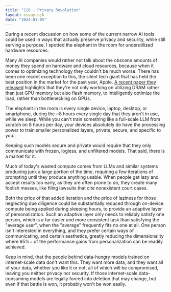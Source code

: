 ```yaml
---
title: "128 - Privacy Revolution"
layout: essay.njk
date: "2024-01-05"
---
```


During a recent discussion on how some of the current narrow AI tools could be used in ways that actually preserve privacy and security, while still serving a purpose, I spotted the elephant in the room for underutilized hardware resources.

Many AI companies would rather not talk about the obscene amounts of money they spend on hardware and cloud resources, because when it comes to optimizing technology they couldn't be much worse. There has been one recent exception to this, the silent tech giant that has held the best position in the market for the past year, Apple. [A recent paper they released](https://arxiv.org/abs/2312.11514) highlights that they're not only working on utilizing DRAM rather than just GPU memory but also flash memory, to intelligently optimize the load, rather than bottlenecking on GPUs.

The elephant in the room is every single device, laptop, desktop, or smartphone, during the ~8 hours every single day that they aren't in use, while we sleep. While you can't train something like a full-scale LLM from scratch on 8 hours per day, your devices absolutely do have the processing power to train smaller personalized layers, private, secure, and specific to you.

Keeping such models secure and private would require that they only communicate with frozen, logless, and unfiltered models. That said, there is a market for it.

Much of today's wasted compute comes from LLMs and similar systems producing junk a large portion of the time, requiring a few iterations of prompting until they produce anything usable. When people get lazy and accept results too early, as they are often prone to do, they create many foolish messes, like filing lawsuits that cite nonexistent court cases.

Both the price of that added iteration and the price of laziness for those neglecting due diligence could be substantially reduced through on-device compute being applied during sleeping hours, to provide an adaptive layer of personalization. Such an adaptive layer only needs to reliably satisfy one person, which is a far easier and more consistent task than satisfying the "average user", when the "average" frequently fits no one at all. One person isn't interested in everything, and they prefer certain ways of communicating, and certain aesthetics, greatly reducing the dimensionality where 95%+ of the performance gains from personalization can be readily achieved.

Keep in mind, that the people behind data-hungry models trained on internet-scale data don't want this. They want more data, and they want all of your data, whether you like it or not, all of which will be compromised, leaving you neither privacy nor security. If those internet-scale data-consuming models are legally forced into deletion that may change, but even if that battle is won, it probably won't be won easily.
